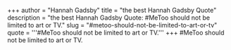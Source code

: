 +++
author = "Hannah Gadsby"
title = "the best Hannah Gadsby Quote"
description = "the best Hannah Gadsby Quote: #MeToo should not be limited to art or TV."
slug = "#metoo-should-not-be-limited-to-art-or-tv"
quote = '''#MeToo should not be limited to art or TV.'''
+++
#MeToo should not be limited to art or TV.
